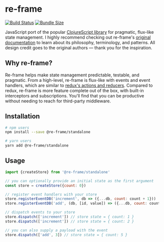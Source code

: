 # re-frame

[![Build Status](https://travis-ci.com/davezuko/re-frame.svg?branch=master)](https://travis-ci.com/davezuko/re-frame)
[![Bundle Size](https://badgen.net/bundlephobia/minzip/@re-frame/store)](https://bundlephobia.com/result?p=@re-frame/store)

JavaScript port of the popular [ClojureScript library](https://github.com/Day8/re-frame) for pragmatic, flux-like state management. I highly recommend checking out re-frame's [original documentation](https://github.com/Day8/re-frame/blob/master/docs/INTRO.md) to learn about its philosophy, terminology, and patterns. All design credit goes to the original authors — thank you for the inspiration.

## Why re-frame?

Re-frame helps make state management predictable, testable, and pragmatic. From a high-level, re-frame is flux-like with events and event handlers, which are similar to [redux's actions and reducers](./docs/re-frame-vs-redux.md). Compared to redux, re-frame is more feature complete out of the box, with built-in interceptors and subscriptions. You'll find that you can be productive without needing to reach for third-party middleware.

## Installation

```sh
# npm users
npm install --save @re-frame/standalone

# yarn users
yarn add @re-frame/standalone
```

## Usage

```js
import {createStore} from '@re-frame/standalone'

// you can optionally provide an initial state as the first argument
const store = createStore({count: 0})

// register event handlers with your store
store.registerEventDB('increment', db => ({...db, count: count + 1}))
store.registerEventDB('add', (db, [id, value]) => ({...db, count: count + value]}))

// dispatch events to your store
store.dispatch(['increment']) // store state = { count: 1 }
store.dispatch(['increment']) // store state = { count: 2 }

// you can also supply a payload with the event
store.dispatch(['add', 3]) // store state = { count: 5 }
```

